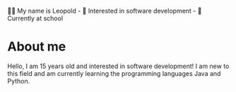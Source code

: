 🙋‍♂️ My name is Leopold - 📕 Interested in software development - 🎒 Currently at school

# About me
Hello, I am 15 years old and interested in software development! I am new to this field and am currently learning the programming languages Java and Python.
#
